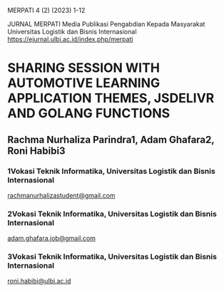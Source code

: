 MERPATI 4 (2) (2023) 1-12

JURNAL MERPATI
Media Publikasi Pengabdian Kepada Masyarakat Universitas Logistik dan Bisnis Internasional
https://ejurnal.ulbi.ac.id/index.php/merpati 


# SHARING SESSION WITH AUTOMOTIVE LEARNING APPLICATION THEMES, JSDELIVR AND GOLANG FUNCTIONS

## Rachma Nurhaliza Parindra1, Adam Ghafara2, Roni Habibi3

### 1Vokasi Teknik Informatika, Universitas Logistik dan Bisnis Internasional
rachmanurhalizastudent@gmail.com
### 2Vokasi Teknik Informatika, Universitas Logistik dan Bisnis Internasional
adam.ghafara.job@gmail.com
### 3Vokasi Teknik Informatika, Universitas Logistik dan Bisnis Internasional
roni.habibi@ulbi.ac.id
